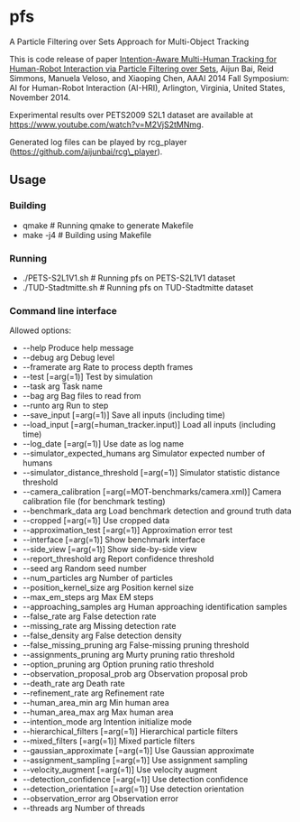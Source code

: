 # pfs
A Particle Filtering over Sets Approach for Multi-Object Tracking

This is code release of paper [Intention-Aware Multi-Human Tracking for Human-Robot Interaction via Particle Filtering over Sets](http://aijunbai.github.io/publications/9111-40050-1-PB.pdf), Aijun Bai, Reid Simmons, Manuela Veloso, and Xiaoping Chen, AAAI 2014 Fall Symposium: AI for Human-Robot Interaction (AI-HRI), Arlington, Virginia, United States, November 2014.

Experimental results over PETS2009 S2L1 dataset are available at 
https://www.youtube.com/watch?v=M2VjS2tMNmg. 

Generated log files can be played by rcg\_player (https://github.com/aijunbai/rcg\_player).

## Usage
### Building
- qmake  # Running qmake to generate Makefile
- make -j4  # Building using Makefile

### Running
- ./PETS-S2L1V1.sh  # Running pfs on PETS-S2L1V1 dataset
- ./TUD-Stadtmitte.sh  # Running pfs on TUD-Stadtmitte dataset

### Command line interface
Allowed options:

-  --help                                Produce help message
-  --debug arg                           Debug level
-  --framerate arg                       Rate to process depth frames
-  --test [=arg(=1)]                     Test by simulation
-  --task arg                            Task name
-  --bag arg                             Bag files to read from
-  --runto arg                           Run to step
-  --save\_input [=arg(=1)]               Save all inputs (including time)
-  --load\_input [=arg(=human\_tracker.input)]
                                        Load all inputs (including time)
-  --log\_date [=arg(=1)]                 Use date as log name
-  --simulator\_expected\_humans arg       Simulator expected number of humans
-  --simulator\_distance\_threshold [=arg(=1)]
                                        Simulator statistic distance threshold
-  --camera\_calibration [=arg(=MOT-benchmarks/camera.xml)]
                                        Camera calibration file (for benchmark 
                                        testing)
-  --benchmark\_data arg                  Load benchmark detection and ground 
                                        truth data
-  --cropped [=arg(=1)]                  Use cropped data
-  --approximation\_test [=arg(=1)]       Approximation error test
-  --interface [=arg(=1)]                Show benchmark interface
-  --side\_view [=arg(=1)]                Show side-by-side view
-  --report\_threshold arg                Report confidence threshold
-  --seed arg                            Random seed number
-  --num\_particles arg                   Number of particles
-  --position\_kernel\_size arg            Position kernel size
-  --max\_em\_steps arg                    Max EM steps
-  --approaching\_samples arg             Human approaching identification 
                                        samples
-  --false\_rate arg                      False detection rate
-  --missing\_rate arg                    Missing detection rate
-  --false\_density arg                   False detection density
-  --false\_missing\_pruning arg           False-missing pruning threshold
-  --assignments\_pruning arg             Murty pruning ratio threshold
-  --option\_pruning arg                  Option pruning ratio threshold
-  --observation\_proposal\_prob arg       Observation proposal prob
-  --death\_rate arg                      Death rate
-  --refinement\_rate arg                 Refinement rate
-  --human\_area\_min arg                  Min human area
-  --human\_area\_max arg                  Max human area
-  --intention\_mode arg                  Intention initialize mode
-  --hierarchical\_filters [=arg(=1)]     Hierarchical particle filters
-  --mixed\_filters [=arg(=1)]            Mixed particle filters
-  --gaussian\_approximate [=arg(=1)]     Use Gaussian approximate
-  --assignment\_sampling [=arg(=1)]      Use assignment sampling
-  --velocity\_augment [=arg(=1)]         Use velocity augment
-  --detection\_confidence [=arg(=1)]     Use detection confidence
-  --detection\_orientation [=arg(=1)]    Use detection orientation
-  --observation\_error arg               Observation error
-  --threads arg                         Number of threads
